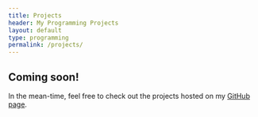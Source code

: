 ```yaml
---
title: Projects
header: My Programming Projects
layout: default
type: programming
permalink: /projects/
---
```


## Coming soon!

In the mean-time, feel free to check out the projects hosted on my [GitHub page](https://github.com/mr-strawberry66).
